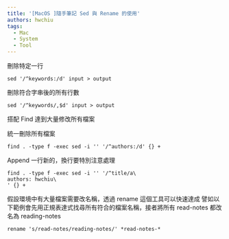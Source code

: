 ```yaml
---
title: '[MacOS ]隨手筆記 Sed 與 Rename 的使用'
authors: hwchiu
tags:
  - Mac
  - System
  - Tool
---
```


刪除特定一行
```
sed '/^keywords:/d' input > output
```

刪除符合字串後的所有行數
```
sed '/^keywords/,$d' input > output
```

搭配 Find 達到大量修改所有檔案

統一刪除所有檔案
```
find . -type f -exec sed -i '' '/^authors:/d' {} +
```

Append 一行新的，換行要特別注意處理
```
find . -type f -exec sed -i '' '/^title/a\
authors: hwchiu\
' {} +
```

假設環境中有大量檔案需要改名稱，透過 rename 這個工具可以快速達成
譬如以下範例會先用正規表達式找尋所有符合的檔案名稱，接者將所有 read-notes 都改名為 reading-notes
```
rename 's/read-notes/reading-notes/' *read-notes-*
```
